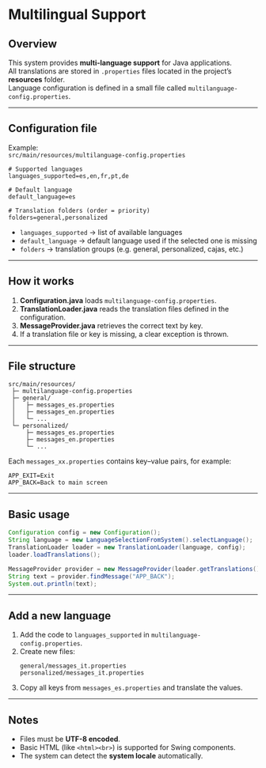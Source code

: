 # Multilingual Support

## Overview
This system provides **multi-language support** for Java applications.  
All translations are stored in `.properties` files located in the project’s **resources** folder.  
Language configuration is defined in a small file called `multilanguage-config.properties`.

---

## Configuration file
Example:  
`src/main/resources/multilanguage-config.properties`

```properties
# Supported languages
languages_supported=es,en,fr,pt,de

# Default language
default_language=es

# Translation folders (order = priority)
folders=general,personalized
```

- `languages_supported` → list of available languages  
- `default_language` → default language used if the selected one is missing  
- `folders` → translation groups (e.g. general, personalized, cajas, etc.)

---

## How it works
1. **Configuration.java** loads `multilanguage-config.properties`.  
2. **TranslationLoader.java** reads the translation files defined in the configuration.  
3. **MessageProvider.java** retrieves the correct text by key.  
4. If a translation file or key is missing, a clear exception is thrown.

---

## File structure
```
src/main/resources/
 ├─ multilanguage-config.properties
 ├─ general/
 │   ├─ messages_es.properties
 │   ├─ messages_en.properties
 │   └─ ...
 └─ personalized/
     ├─ messages_es.properties
     ├─ messages_en.properties
     └─ ...
```

Each `messages_xx.properties` contains key–value pairs, for example:
```properties
APP_EXIT=Exit
APP_BACK=Back to main screen
```

---

## Basic usage
```java
Configuration config = new Configuration();
String language = new LanguageSelectionFromSystem().selectLanguage();
TranslationLoader loader = new TranslationLoader(language, config);
loader.loadTranslations();

MessageProvider provider = new MessageProvider(loader.getTranslations());
String text = provider.findMessage("APP_BACK");
System.out.println(text);
```

---

## Add a new language
1. Add the code to `languages_supported` in `multilanguage-config.properties`.  
2. Create new files:  
   ```
   general/messages_it.properties
   personalized/messages_it.properties
   ```
3. Copy all keys from `messages_es.properties` and translate the values.

---

## Notes
- Files must be **UTF-8 encoded**.  
- Basic HTML (like `<html><br>`) is supported for Swing components.  
- The system can detect the **system locale** automatically.